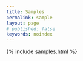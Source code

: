 ```yaml
---
title: Samples
permalink: sample
layout: page
# published: false
keywords: noindex
---
```

{% include samples.html %}
